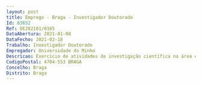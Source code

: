```yaml
--- 
layout: post
title: Emprego - Braga - Investigador Doutorado
Id: 83652
Ref: OE202101/0165
DataAbertura: 2021-01-08
DataFecho: 2021-02-18
Trabalho: Investigador Doutorado
Empregador: Universidade do Minho
Descricao: Exercício de atividades de investigação científica na área científica de Direito, com vista a desenvolver trabalhos de investigação no Centro de Investigação em Justiça e Governação (JusGov).
CodigoPostal: 4704-553 BRAGA
Concelho: Braga
Distrito: Braga
--- 
```

